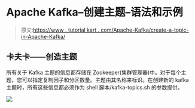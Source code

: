 # Apache Kafka–创建主题–语法和示例

> 原文:[https://www . tutorial kart . com/Apache-Kafka/create-a-topic-in-Apache-Kafka/](https://www.tutorialkart.com/apache-kafka/create-a-topic-in-apache-kafka/)

## 卡夫卡——创造主题

所有关于 Kafka 主题的信息都存储在 Zookeeper(集群管理器)中。对于每个主题，您可以指定复制因子和分区数量。主题由其名称来标识。在创建新的 kafka 主题时，所有这些信息都必须作为 shell 脚本/kafka-topics.sh 的参数提供。

[![](../Images/925da31b32d6bc3827932f6c8afb11bb.png)](https://www.tutorialkart.com/)
